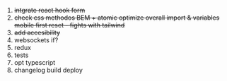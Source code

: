 1. <del>intgrate react hook form
2. <del>check css 
    <del>methodos  BEM + atomic
    <del>optimize overall 
    <del>import & variables 
    <del>mobile first
    <del> reset - fights with tailwind
3. <del>add accesibility
4. websockets if?
5. redux
6. tests
7. opt typescript
8. changelog build deploy
